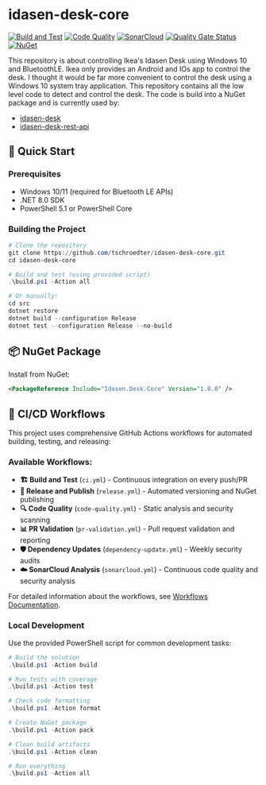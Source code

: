 # idasen-desk-core

[![Build and Test](https://github.com/tschroedter/idasen-desk-core/actions/workflows/ci.yml/badge.svg)](https://github.com/tschroedter/idasen-desk-core/actions/workflows/ci.yml)
[![Code Quality](https://github.com/tschroedter/idasen-desk-core/actions/workflows/code-quality.yml/badge.svg)](https://github.com/tschroedter/idasen-desk-core/actions/workflows/code-quality.yml)
[![SonarCloud](https://github.com/tschroedter/idasen-desk-core/actions/workflows/sonarcloud.yml/badge.svg)](https://github.com/tschroedter/idasen-desk-core/actions/workflows/sonarcloud.yml)
[![Quality Gate Status](https://sonarcloud.io/api/project_badges/measure?project=tschroedter_idasen-desk-core&metric=alert_status)](https://sonarcloud.io/summary/new_code?id=tschroedter_idasen-desk-core)
[![NuGet](https://img.shields.io/nuget/v/Idasen.Desk.Core.svg)](https://www.nuget.org/packages/Idasen.Desk.Core/)

This repository is about controlling Ikea's Idasen Desk using Windows 10 and BluetoothLE. Ikea only provides an Android and IOs app to control the desk. I thought it would be far more convenient to control the desk using a Windows 10 system tray application. This repository contains all the low level code to detect and control the desk. The code is build into a NuGet package and is currently used by:
- [idasen-desk](https://github.com/tschroedter/idasen-desk)
- [idasen-desk-rest-api](https://github.com/tschroedter/idasen-desk-rest-api)

## 🚀 Quick Start

### Prerequisites
- Windows 10/11 (required for Bluetooth LE APIs)
- .NET 8.0 SDK
- PowerShell 5.1 or PowerShell Core

### Building the Project
```powershell
# Clone the repository
git clone https://github.com/tschroedter/idasen-desk-core.git
cd idasen-desk-core

# Build and test (using provided script)
.\build.ps1 -Action all

# Or manually:
cd src
dotnet restore
dotnet build --configuration Release
dotnet test --configuration Release --no-build
```

## 📦 NuGet Package

Install from NuGet:
```xml
<PackageReference Include="Idasen.Desk.Core" Version="1.0.0" />
```

## 🔄 CI/CD Workflows

This project uses comprehensive GitHub Actions workflows for automated building, testing, and releasing:

### Available Workflows:
- **🏗️ Build and Test** (`ci.yml`) - Continuous integration on every push/PR
- **🚀 Release and Publish** (`release.yml`) - Automated versioning and NuGet publishing  
- **🔍 Code Quality** (`code-quality.yml`) - Static analysis and security scanning
- **📊 PR Validation** (`pr-validation.yml`) - Pull request validation and reporting
- **🛡️ Dependency Updates** (`dependency-update.yml`) - Weekly security audits
- **☁️ SonarCloud Analysis** (`sonarcloud.yml`) - Continuous code quality and security analysis

For detailed information about the workflows, see [Workflows Documentation](.github/WORKFLOWS.md).

### Local Development
Use the provided PowerShell script for common development tasks:
```powershell
# Build the solution
.\build.ps1 -Action build

# Run tests with coverage
.\build.ps1 -Action test

# Check code formatting
.\build.ps1 -Action format

# Create NuGet package
.\build.ps1 -Action pack

# Clean build artifacts
.\build.ps1 -Action clean

# Run everything
.\build.ps1 -Action all
```
